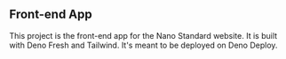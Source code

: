 Front-end App
------------

This project is the front-end app for the Nano Standard website. It is built with Deno Fresh and Tailwind. It's meant to be deployed on Deno Deploy.